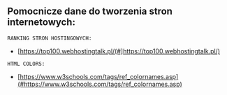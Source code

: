 ## Pomocnicze dane do tworzenia stron internetowych:

```
RANKING STRON HOSTINGOWYCH:
```
* [https://top100.webhostingtalk.pl/(#]https://top100.webhostingtalk.pl/)
```
HTML COLORS:
```
* [https://www.w3schools.com/tags/ref_colornames.asp](#https://www.w3schools.com/tags/ref_colornames.asp)


